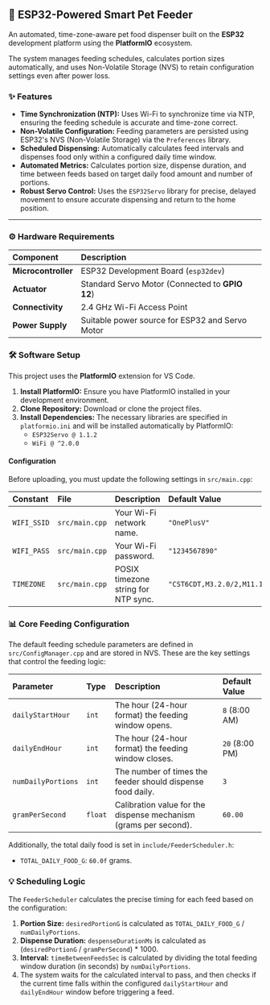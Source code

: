 ## 🐾 ESP32-Powered Smart Pet Feeder

An automated, time-zone-aware pet food dispenser built on the **ESP32** development platform using the **PlatformIO** ecosystem.

The system manages feeding schedules, calculates portion sizes automatically, and uses Non-Volatile Storage (NVS) to retain configuration settings even after power loss.

### ✨ Features

* **Time Synchronization (NTP):** Uses Wi-Fi to synchronize time via NTP, ensuring the feeding schedule is accurate and time-zone correct.
* **Non-Volatile Configuration:** Feeding parameters are persisted using ESP32's NVS (Non-Volatile Storage) via the `Preferences` library.
* **Scheduled Dispensing:** Automatically calculates feed intervals and dispenses food only within a configured daily time window.
* **Automated Metrics:** Calculates portion size, dispense duration, and time between feeds based on target daily food amount and number of portions.
* **Robust Servo Control:** Uses the `ESP32Servo` library for precise, delayed movement to ensure accurate dispensing and return to the home position.

***

### ⚙️ Hardware Requirements

| Component | Description |
| :--- | :--- |
| **Microcontroller** | ESP32 Development Board (`esp32dev`) |
| **Actuator** | Standard Servo Motor (Connected to **GPIO 12**) |
| **Connectivity** | 2.4 GHz Wi-Fi Access Point |
| **Power Supply** | Suitable power source for ESP32 and Servo Motor |

### 🛠️ Software Setup

This project uses the **PlatformIO** extension for VS Code.

1.  **Install PlatformIO:** Ensure you have PlatformIO installed in your development environment.
2.  **Clone Repository:** Download or clone the project files.
3.  **Install Dependencies:** The necessary libraries are specified in `platformio.ini` and will be installed automatically by PlatformIO:
    * `ESP32Servo @ 1.1.2`
    * `WiFi @ ^2.0.0`

#### Configuration

Before uploading, you must update the following settings in `src/main.cpp`:

| Constant | File | Description | Default Value |
| :--- | :--- | :--- | :--- |
| `WIFI_SSID` | `src/main.cpp` | Your Wi-Fi network name. | `"OnePlusV"` |
| `WIFI_PASS` | `src/main.cpp` | Your Wi-Fi password. | `"1234567890"` |
| `TIMEZONE` | `src/main.cpp` | POSIX timezone string for NTP sync. | `"CST6CDT,M3.2.0/2,M11.1.0/2"` |

### 📊 Core Feeding Configuration

The default feeding schedule parameters are defined in `src/ConfigManager.cpp` and are stored in NVS. These are the key settings that control the feeding logic:

| Parameter | Type | Description | Default Value |
| :--- | :--- | :--- | :--- |
| `dailyStartHour` | `int` | The hour (24-hour format) the feeding window opens. | `8` (8:00 AM) |
| `dailyEndHour` | `int` | The hour (24-hour format) the feeding window closes. | `20` (8:00 PM) |
| `numDailyPortions`| `int` | The number of times the feeder should dispense food daily. | `3` |
| `gramPerSecond` | `float` | Calibration value for the dispense mechanism (grams per second). | `60.00` |

Additionally, the total daily food is set in `include/FeederScheduler.h`:
* `TOTAL_DAILY_FOOD_G`: `60.0f` grams.

### 💡 Scheduling Logic

The `FeederScheduler` calculates the precise timing for each feed based on the configuration:

1.  **Portion Size:** `desiredPortionG` is calculated as `TOTAL_DAILY_FOOD_G` / `numDailyPortions`.
2.  **Dispense Duration:** `despenseDurationMs` is calculated as (`desiredPortionG` / `gramPerSecond`) \* 1000.
3.  **Interval:** `timeBetweenFeedsSec` is calculated by dividing the total feeding window duration (in seconds) by `numDailyPortions`.
4.  The system waits for the calculated interval to pass, and then checks if the current time falls within the configured `dailyStartHour` and `dailyEndHour` window before triggering a feed.